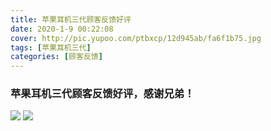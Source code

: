 ```yaml
---
title: 苹果耳机三代顾客反馈好评
date: 2020-1-9 00:22:08
cover: http://pic.yupoo.com/ptbxcp/12d945ab/fa6f1b75.jpg
tags: [苹果耳机三代]
categories: [顾客反馈]
---
```


###  苹果耳机三代顾客反馈好评，感谢兄弟！
![](http://pic.yupoo.com/ptbxcp/be506c32/11d9fce2.jpg)
![](http://pic.yupoo.com/ptbxcp/12d945ab/fa6f1b75.jpg)
